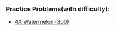### Practice Problems(with difficulty):
- [4A Watermelon (800)](PracticeProblems/4A-Watermelon.java)